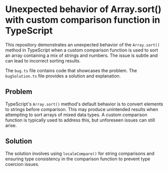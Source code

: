 # Unexpected behavior of Array.sort() with custom comparison function in TypeScript

This repository demonstrates an unexpected behavior of the `Array.sort()` method in TypeScript when a custom comparison function is used to sort an array containing a mix of strings and numbers.  The issue is subtle and can lead to incorrect sorting results.

The `bug.ts` file contains code that showcases the problem.  The `bugSolution.ts` file provides a solution and explanation.

## Problem

TypeScript's `Array.sort()` method's default behavior is to convert elements to strings before comparison. This may produce unintended results when attempting to sort arrays of mixed data types.  A custom comparison function is typically used to address this, but unforeseen issues can still arise.

## Solution

The solution involves using `localeCompare()` for string comparisons and ensuring type consistency in the comparison function to prevent type coercion issues.